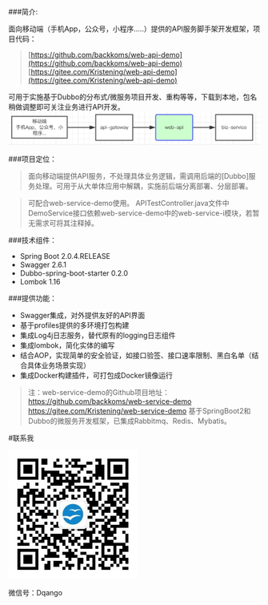 ###简介:

面向移动端（手机App，公众号，小程序.....）提供的API服务脚手架开发框架，项目代码：

>[https://github.com/backkoms/web-api-demo](https://github.com/backkoms/web-api-demo)
>[https://gitee.com/Kristening/web-api-demo](https://gitee.com/Kristening/web-api-demo)

可用于实施基于Dubbo的分布式/微服务项目开发、重构等等，下载到本地，包名稍做调整即可关注业务进行API开发。
![](arc.png)

###项目定位：
>面向移动端提供API服务，不处理具体业务逻辑，需调用后端的[Dubbo]服务处理。可用于从大单体应用中解耦，实施前后端分离部署、分层部署。

>可配合web-service-demo使用。
APITestController.java文件中DemoService接口依赖web-service-demo中的web-service-i模块，若暂无需求可将其注释掉。

###技术组件：
- Spring Boot 2.0.4.RELEASE
- Swagger 2.6.1
- Dubbo-spring-boot-starter 0.2.0
- Lombok 1.16

###提供功能：
- Swagger集成，对外提供友好的API界面
- 基于profiles提供的多环境打包构建
- 集成Log4j日志服务，替代原有的logging日志组件
- 集成lombok，简化实体的编写
- 结合AOP，实现简单的安全验证，如接口验签、接口速率限制、黑白名单（结合具体业务场景实现）
- 集成Docker构建插件，可打包成Docker镜像运行

>注：web-service-demo的Github项目地址：
https://github.com/backkoms/web-service-demo
https://gitee.com/Kristening/web-service-demo
基于SpringBoot2和Dubbo的微服务开发框架，已集成Rabbitmq、Redis、Mybatis。

#联系我

![](qrcode_for_gh_28fb95c9c24c_258.jpg)

微信号：Dqango